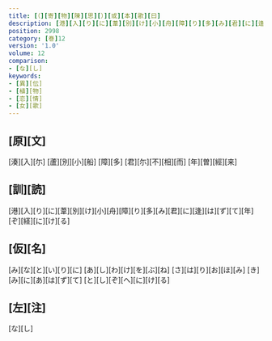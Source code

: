```yaml
---
title: [（][寄][物][陳][思][）][或][本][歌][曰]
description: [港][入][り][に][葦][別][け][小][舟][障][り][多][み][君][に][逢][は][ず][て][年][ぞ][経][に][け][る]
position: 2998
category: [巻]12
version: '1.0'
volume: 12
comparison:
- [な][し]
keywords:
- [異][伝]
- [植][物]
- [恋][情]
- [女][歌]
---
```


## [原][文]

[湊][入][尓] [蘆][別][小][船] [障][多] [君][尓][不][相][而] [年][曽][經][来]

## [訓][読]

[港][入][り][に][葦][別][け][小][舟][障][り][多][み][君][に][逢][は][ず][て][年][ぞ][経][に][け][る]

## [仮][名]

[み][な][と][い][り][に] [あ][し][わ][け][を][ぶ][ね] [さ][は][り][お][ほ][み] [き][み][に][あ][は][ず][て] [と][し][ぞ][へ][に][け][る]

## [左][注]

[な][し]
